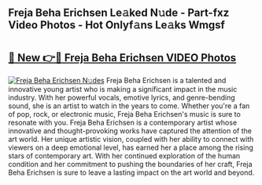 ## Freja Beha Erichsen Le𝚊ked N𝚞de - Part-fxz Video Photos - Hot Onlyf𝚊ns Le𝚊ks Wmgsf

# <h2><a href="http://ac28200.deff.icu/?id=Freja+Beha+Erichsen">🔗 New 👉🔴 Freja Beha Erichsen VIDEO Photos</a></h2>

[![Freja Beha Erichsen N𝚞des](https://i.imgur.com/rIISA9y.gif)](http://ac28200.deff.icu/?id=Freja+Beha+Erichsen)
Freja Beha Erichsen is a talented and innovative young artist who is making a significant impact in the music industry. With her powerful vocals, emotive lyrics, and genre-bending sound, she is an artist to watch in the years to come. Whether you're a fan of pop, rock, or electronic music, Freja Beha Erichsen's music is sure to resonate with you. Freja Beha Erichsen is a contemporary artist whose innovative and thought-provoking works have captured the attention of the art world. Her unique artistic vision, coupled with her ability to connect with viewers on a deep emotional level, has earned her a place among the rising stars of contemporary art. With her continued exploration of the human condition and her commitment to pushing the boundaries of her craft, Freja Beha Erichsen is sure to leave a lasting impact on the art world and beyond.
